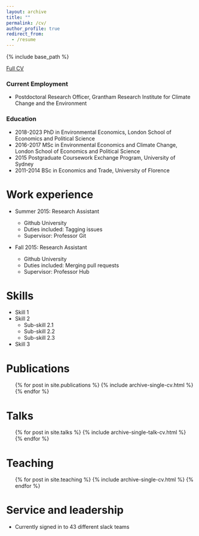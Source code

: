 ```yaml
---
layout: archive
title: ""
permalink: /cv/
author_profile: true
redirect_from:
  - /resume
---
```


{% include base_path %}

[Full CV](files/lorenzosileci_cv_november_2023.pdf)

### Current Employment

* Postdoctoral Research Officer, Grantham Research Institute for Climate Change and the Environment

### Education

* 2018-2023 PhD in Environmental Economics, London School of Economics and Political Science
* 2016-2017 MSc in Environmental Economics and Climate Change, London School of Economics and Political Science
* 2015 Postgraduate Coursework Exchange Program, University of Sydney
* 2011-2014 BSc in Economics and Trade, University of Florence

Work experience
======
* Summer 2015: Research Assistant
  * Github University
  * Duties included: Tagging issues
  * Supervisor: Professor Git

* Fall 2015: Research Assistant
  * Github University
  * Duties included: Merging pull requests
  * Supervisor: Professor Hub
  
Skills
======
* Skill 1
* Skill 2
  * Sub-skill 2.1
  * Sub-skill 2.2
  * Sub-skill 2.3
* Skill 3

Publications
======
  <ul>{% for post in site.publications %}
    {% include archive-single-cv.html %}
  {% endfor %}</ul>
  
Talks
======
  <ul>{% for post in site.talks %}
    {% include archive-single-talk-cv.html %}
  {% endfor %}</ul>
  
Teaching
======
  <ul>{% for post in site.teaching %}
    {% include archive-single-cv.html %}
  {% endfor %}</ul>
  
Service and leadership
======
* Currently signed in to 43 different slack teams
